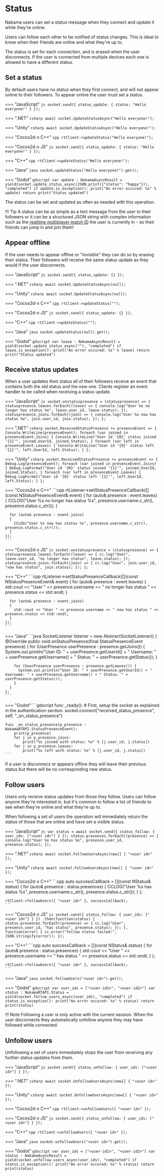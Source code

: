 # Status

Nakama users can set a status message when they connect and update it while they're online.

Users can follow each other to be notified of status changes. This is ideal to know when their friends are online and what they're up to.

The status is set for each connection, and is erased when the user disconnects. If the user is connected from multiple devices each one is allowed to have a different status.

## Set a status

By default users have no status when they first connect, and will not appear online to their followers. To appear online the user must set a status.

=== "JavaScript"
	```js
	socket.send({ status_update: { status: "Hello everyone!" } });
	```

=== ".NET"
	```csharp
	await socket.UpdateStatusAsync("Hello everyone!");
	```

=== "Unity"
	```csharp
	await socket.UpdateStatusAsync("Hello everyone!");
	```

=== "Cocos2d-x C++"
	```cpp
	rtClient->updateStatus("Hello everyone!");
	```

=== "Cocos2d-x JS"
	```js
	socket.send({ status_update: { status: "Hello everyone!" } });
	```

=== "C++"
	```cpp
	rtClient->updateStatus("Hello everyone!");
	```

=== "Java"
	```java
	socket.updateStatus("Hello everyone!").get();
	```

=== "Godot"
	```gdscript
	var update : NakamaAsyncResult = yield(socket.update_status_async(JSON.print({"status": "happy"})), "completed")
	if update.is_exception():
		print("An error occured: %s" % update)
		return
	print("Status updated")
	```

The status can be set and updated as often as needed with this operation.

!!! Tip
    A status can be as simple as a text message from the user to their followers or it can be a structured JSON string with complex information such as the [realtime multiplayer match ID](gameplay-multiplayer-realtime.md) the user is currently in - so their friends can jump in and join them!

## Appear offline

If the user needs to appear offline or "invisible" they can do so by erasing their status. Their followers will receive the same status update as they would if the user disconnects.

=== "JavaScript"
	```js
	socket.send({ status_update: {} });
	```

=== ".NET"
	```csharp
	await socket.UpdateStatusAsync(null);
	```

=== "Unity"
	```csharp
	await socket.UpdateStatusAsync(null);
	```

=== "Cocos2d-x C++"
	```cpp
	rtClient->updateStatus("");
	```

=== "Cocos2d-x JS"
	```js
	socket.send({ status_update: {} });
	```

=== "C++"
	```cpp
	rtClient->updateStatus("");
	```

=== "Java"
	```java
	socket.updateStatus(null).get();
	```

=== "Godot"
	```gdscript
	var leave : NakamaAsyncResult = yield(socket.update_status_async(""), "completed")
	if leave.is_exception():
		print("An error occured: %s" % leave)
		return
	print("Status updated")
	```

## Receive status updates

When a user updates their status all of their followers receive an event that contains both the old status and the new one. Clients register an event handler to be called when receiving a status update.

=== "JavaScript"
	```js
	socket.onstatuspresence = (statuspresence) => {
	  statuspresence.leaves.forEach((leave) => {
	    console.log("User %o no longer has status %o", leave.user_id, leave.status);
	  });
	  statuspresence.joins.forEach((join) => {
	    console.log("User %o now has status %o", join.user_id, join.status);
	  });
	};
	```

=== ".NET"
	```csharp
	socket.ReceivedStatusPresence += presenceEvent =>
	{
	    Console.WriteLine(presenceEvent);
	    foreach (var joined in presenceEvent.Joins)
	    {
	        Console.WriteLine("User id '{0}' status joined '{1}'", joined.UserId, joined.Status);
	    }
	    foreach (var left in presenceEvent.Leaves)
	    {
	        Console.WriteLine("User id '{0}' status left '{1}'", left.UserId, left.Status);
	    }
	};
	```

=== "Unity"
	```csharp
	socket.ReceivedStatusPresence += presenceEvent =>
	{
	    Debug.Log(presenceEvent);
	    foreach (var joined in presenceEvent.Joins)
	    {
	        Debug.LogFormat("User id '{0}' status joined '{1}'", joined.UserId, joined.Status);
	    }
	    foreach (var left in presenceEvent.Leaves)
	    {
	        Debug.LogFormat("User id '{0}' status left '{1}'", left.UserId, left.Status);
	    }
	};
	```

=== "Cocos2d-x C++"
	```cpp
	rtListener->setStatusPresenceCallback([](const NStatusPresenceEvent& event)
	{
	  for (auto& presence : event.leaves)
	  {
	    CCLOG("User %s no longer has status %s", presence.username.c_str(), presence.status.c_str());
	  }
	
	  for (auto& presence : event.joins)
	  {
	    CCLOG("User %s now has status %s", presence.username.c_str(), presence.status.c_str());
	  }
	});
	```

=== "Cocos2d-x JS"
	```js
	socket.onstatuspresence = (statuspresence) => {
	  statuspresence.leaves.forEach((leave) => {
	    cc.log("User", leave.user_id, "no longer has status", leave.status);
	  });
	  statuspresence.joins.forEach((join) => {
	    cc.log("User", join.user_id, "now has status", join.status);
	  });
	};
	```

=== "C++"
	```cpp
	rtListener->setStatusPresenceCallback([](const NStatusPresenceEvent& event)
	{
	  for (auto& presence : event.leaves)
	  {
	    std::cout << "User " << presence.username << " no longer has status " << presence.status << std::endl;
	  }
	
	  for (auto& presence : event.joins)
	  {
	    std::cout << "User " << presence.username << " now has status " << presence.status << std::endl;
	  }
	});
	```

=== "Java"
	```java
	SocketListener listener = new AbstractSocketListener() {
	  @Override
	  public void onStatusPresence(final StatusPresenceEvent presence) {
	    for (UserPresence userPresence : presence.getJoins()) {
	      System.out.println("User ID: " + userPresence.getUserId() + " Username: " + userPresence.getUsername() + " Status: " + userPresence.getStatus());
	    }
	
	    for (UserPresence userPresence : presence.getLeaves()) {
	      System.out.println("User ID: " + userPresence.getUserId() + " Username: " + userPresence.getUsername() + " Status: " + userPresence.getStatus());
	    }
	  }
	};
	```

=== "Godot"
	```gdscript
	func _ready():
		# First, setup the socket as explained in the authentication section.
		socket.connect("received_status_presence", self, "_on_status_presence")
	
	func _on_status_presence(p_presence : NakamaRTAPI.StatusPresenceEvent):
		print(p_presence)
		for j in p_presence.joins:
			print("%s joined with status: %s" % [j.user_id, j.status])
		for j in p_presence.leaves:
			print("%s left with status: %s" % [j.user_id, j.status])
	```

If a user is disconnecs or appears offline they will leave their previous status but there will be no corresponding new status.

## Follow users

Users only receive status updates from those they follow. Users can follow anyone they're interested in, but it's common to follow a list of friends to see when they're online and what they're up to.

When following a set of users the operation will immediately return the status of those that are online and have set a visible status.

=== "JavaScript"
	```js
	var status = await socket.send({ status_follow: { user_ids: ["<user id>"] } });
	status.presences.forEach((presence) => {
	  console.log("User %o has status %o", presence.user_id, presence.status);
	});
	```

=== ".NET"
	```csharp
	await socket.FollowUsersAsync(new[] { "<user id>" });
	```

=== "Unity"
	```csharp
	await socket.FollowUsersAsync(new[] { "<user id>" });
	```

=== "Cocos2d-x C++"
	```cpp
	auto successCallback = [](const NStatus& status)
	{
	  for (auto& presence : status.presences)
	  {
	    CCLOG("User %s has status %s", presence.username.c_str(), presence.status.c_str());
	  }
	};
	
	rtClient->followUsers({ "<user id>" }, successCallback);
	```

=== "Cocos2d-x JS"
	```js
	socket.send({ status_follow: { user_ids: ["<user id>"] } })
	  .then(function(status) {
	      status.presences.forEach((presence) => {
	        cc.log("User", presence.user_id, "has status", presence.status);
	      });
	    },
	    function(error) {
	      cc.error("follow status failed:", JSON.stringify(error));
	    });
	```

=== "C++"
	```cpp
	auto successCallback = [](const NStatus& status)
	{
	  for (auto& presence : status.presences)
	  {
	    std::cout << "User " << presence.username << " has status " << presence.status << std::endl;
	  }
	};
	
	rtClient->followUsers({ "<user id>" }, successCallback);
	```

=== "Java"
	```java
	socket.followUsers("<user id>").get();
	```

=== "Godot"
	```gdscript
	var user_ids = ["<user-id1>", "<user-id2>"]
	var status : NakamaRTAPI.Status = yield(socket.follow_users_async(user_ids), "completed")
	if status.is_exception():
		print("An error occured: %s" % status)
		return
	print(status)
	```

!!! Note
    Following a user is only active with the current session. When the user disconnects they automatically unfollow anyone they may have followed while connected.

## Unfollow users

Unfollowing a set of users immediately stops the user from receiving any further status updates from them.

=== "JavaScript"
	```js
	socket.send({ status_unfollow: { user_ids: ["<user id>"] } });
	```

=== ".NET"
	```csharp
	await socket.UnfollowUsersAsync(new[] { "<user id>" });
	```

=== "Unity"
	```csharp
	await socket.UnfollowUsersAsync(new[] { "<user id>" });
	```

=== "Cocos2d-x C++"
	```cpp
	rtClient->unfollowUsers({ "<user id>" });
	```

=== "Cocos2d-x JS"
	```js
	socket.send({ status_unfollow: { user_ids: ["<user id>"] } });
	```

=== "C++"
	```cpp
	rtClient->unfollowUsers({ "<user id>" });
	```

=== "Java"
	```java
	socket.unfollowUsers("<user id>").get();
	```

=== "Godot"
	```gdscript
	var user_ids = ["<user-id1>", "<user-id2>"]
	var status : NakamaAsyncResult = yield(socket.unfollow_users_async(user_ids), "completed")
	if status.is_exception():
		print("An error occured: %s" % status)
		return
	print(status)
	```
